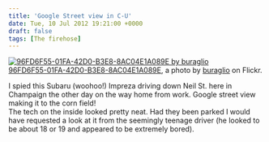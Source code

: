```yaml
---
title: 'Google Street view in C-U'
date: Tue, 10 Jul 2012 19:21:00 +0000
draft: false
tags: [The firehose]
---
```


[![96FD6F55-01FA-42D0-B3E8-8AC04E1A089E by buraglio](http://farm9.staticflickr.com/8020/7502075290_6ab0ed520d.jpg)](http://www.flickr.com/photos/buraglio/7502075290/ "96FD6F55-01FA-42D0-B3E8-8AC04E1A089E")  
[96FD6F55-01FA-42D0-B3E8-8AC04E1A089E](http://www.flickr.com/photos/buraglio/7502075290/), a photo by [buraglio](http://www.flickr.com/photos/buraglio/) on Flickr.

I spied this Subaru (woohoo!) Impreza driving down Neil St. here in Champaign the other day on the way home from work. Google street view making it to the corn field!  
The tech on the inside looked pretty neat. Had they been parked I would have requested a look at it from the seemingly teenage driver (he looked to be about 18 or 19 and appeared to be extremely bored).
